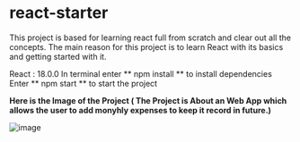 # react-starter
This project is based for learning react full from scratch and clear out all the concepts.
The main reason for this project is to learn React with its basics and getting started with it.

React : 18.0.0
In terminal enter ** npm install ** to install dependencies
Enter ** npm start ** to start the project

**Here is the Image of the Project ( The Project is About an Web App which allows the user to add monyhly expenses to keep it record in future.)**


![image](https://github.com/Saijeet7/react-starter/assets/80932527/9b8802be-7226-402d-b1b1-e889098f5564)
